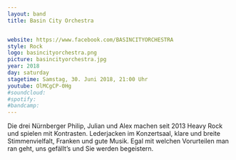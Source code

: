 ```yaml
---
layout: band
title: Basin City Orchestra


website: https://www.facebook.com/BASINCITYORCHESTRA
style: Rock
logo: basincityorchestra.png
picture: basincityorchestra.jpg
year: 2018
day: saturday
stagetime: Samstag, 30. Juni 2018, 21:00 Uhr
youtube: OlMCgCP-0Hg
#soundcloud:
#spotify:
#bandcamp:
---
```


Die drei Nürnberger Philip, Julian und Alex machen seit 2013 Heavy Rock und
spielen mit Kontrasten. Lederjacken im Konzertsaal, klare und breite
Stimmenvielfalt, Franken und gute Musik. Egal mit welchen Vorurteilen man ran
geht, uns gefällt’s und Sie werden begeistern.
